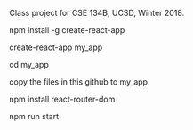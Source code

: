 Class project for CSE 134B, UCSD, Winter 2018.


npm install -g create-react-app

create-react-app my_app

cd my_app

copy the files in this github to my_app

npm install react-router-dom

npm run start
